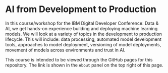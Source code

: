 # AI from Development to Production

In this course/workshop for the IBM Digital Developer Conference: Data & AI, we get hands-on experience building and deploying machine learning models. We will look at a variety of topics in the development to production lifecycle. This will include: data processing, automated model development tools, approaches to model deployment, versioning of model deployments, movement of models across environments and trust in AI.

This course is intended to be viewed through the GitHub pages for this repository. The link is shown in the `About` panel on the top right of this page.
